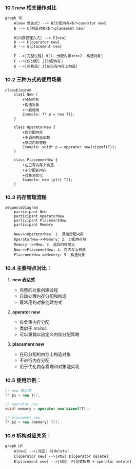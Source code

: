 ### 10.1 new 相关操作对比

```mermaid
graph TD
    A[new 表达式] --> B[分配内存<br>operator new]
    B --> C[构造对象<br>placement new]
    
    D[内存管理方式] --> E[new]
    D --> F[operator new]
    D --> G[placement new]
    
    E -->|完整过程| H[1. 分配内存<br>2. 构造对象]
    F -->|仅分配| I[分配内存]
    G -->|仅构造| J[在已有内存上构造]
```

### 10.2 三种方式的使用场景

```mermaid
classDiagram
    class New {
        +分配内存
        +构造对象
        +一般使用
        Example: T* p = new T();
    }
    
    class OperatorNew {
        +仅分配内存
        +不调用构造函数
        +底层内存管理
        Example: void* p = operator new(sizeof(T));
    }
    
    class PlacementNew {
        +在已有内存上构造
        +不分配新内存
        +对象池优化
        Example: new (ptr) T();
    }
```

### 10.3 内存管理流程

```mermaid
sequenceDiagram
    participant New
    participant OperatorNew
    participant PlacementNew
    participant Memory
    
    New->>OperatorNew: 1. 调用分配内存
    OperatorNew->>Memory: 2. 分配内存块
    Memory-->>New: 3. 返回内存地址
    New->>PlacementNew: 4. 在内存上构造
    PlacementNew->>Memory: 5. 构造对象
```

### 10.4 主要特点对比：

1. **new 表达式**
   - 完整的对象创建过程
   - 自动处理内存分配和构造
   - 最常用的对象创建方式

2. **operator new**
   - 仅负责内存分配
   - 类似于 malloc
   - 可以重载以自定义内存分配策略

3. **placement new**
   - 在已分配的内存上构造对象
   - 不进行内存分配
   - 用于优化内存管理和对象池实现

### 10.5 使用示例：

```cpp
// new 表达式
T* p1 = new T();

// operator new
void* memory = operator new(sizeof(T));

// placement new
T* p2 = new (memory) T();
```

### 10.6 析构对应关系：

```mermaid
graph LR
    A[new] -->|对应| B[delete]
    C[operator new] -->|对应| D[operator delete]
    E[placement new] -->|对应| F[显式析构 + operator delete]
```